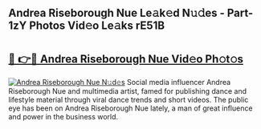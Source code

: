 ## Andrea Riseborough Nue Le𝚊k𝚎d N𝚞𝚍es - Part-1zY Photos Vid𝚎o Le𝚊ks rE51B

# <h2><a href="http://fb42545.evod.top/?m=Andrea+Riseborough+Nue">🔗 👉🔴 Andrea Riseborough Nue Vid𝚎o Ph𝚘t𝚘s</a></h2>

[![Andrea Riseborough Nue N𝚞d𝚎s](https://i.imgur.com/8V9OHl7.gif)](http://fb42545.evod.top/?m=Andrea+Riseborough+Nue)
Social media influencer Andrea Riseborough Nue and multimedia artist, famed for publishing dance and lifestyle material through viral dance trends and short videos. The public eye has been on Andrea Riseborough Nue lately, a man of great influence and power in the business world. 
